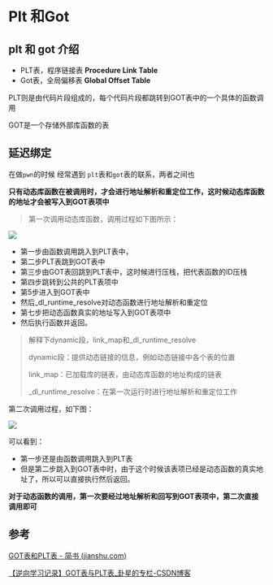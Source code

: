 # Plt 和Got

## plt 和 got 介绍

- PLT表，程序链接表 **Procedure Link Table**
- Got表，全局偏移表 **Global Offset Table**

PLT则是由代码片段组成的，每个代码片段都跳转到GOT表中的一个具体的函数调用

GOT是一个存储外部库函数的表



## 延迟绑定

在做`pwn`的时候 经常遇到 `plt`表和`got`表的联系，两者之间也

**只有动态库函数在被调用时，才会进行地址解析和重定位工作，这时候动态库函数的地址才会被写入到GOT表项中**

> 第一次调用动态库函数，调用过程如下图所示：

![](https://ms-study.oss-cn-chengdu.aliyuncs.com/Binary_study/RE/5970003-bcf9343191848103.webp)

- 第一步由函数调用跳入到PLT表中，
- 第二步PLT表跳到GOT表中
- 第三步由GOT表回跳到PLT表中，这时候进行压栈，把代表函数的ID压栈
- 第四步跳转到公共的PLT表项中
- 第5步进入到GOT表中
- 然后_dl_runtime_resolve对动态函数进行地址解析和重定位
- 第七步把动态函数真实的地址写入到GOT表项中
- 然后执行函数并返回。

>解释下dynamic段，link_map和_dl_runtime_resolve
>
>dynamic段：提供动态链接的信息，例如动态链接中各个表的位置
>
>link_map：已加载库的链表，由动态库函数的地址构成的链表
>
>_dl_runtime_resolve：在第一次运行时进行地址解析和重定位工作



第二次调用过程，如下图：

![](https://ms-study.oss-cn-chengdu.aliyuncs.com/Binary_study/RE/5970003-9baedd55881a39dd.webp)

可以看到：

- 第一步还是由函数调用跳入到PLT表
- 但是第二步跳入到GOT表中时，由于这个时候该表项已经是动态函数的真实地址了，所以可以直接执行然后返回。

**对于动态函数的调用，第一次要经过地址解析和回写到GOT表项中，第二次直接调用即可**



## 参考

[GOT表和PLT表 - 简书 (jianshu.com)](https://www.jianshu.com/p/0ac63c3744dd)

[【逆向学习记录】GOT表与PLT表_卦星的专栏-CSDN博客](https://blog.csdn.net/zhy025907/article/details/86088368)



